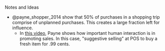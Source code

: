 Notes and Ideas

- @payne_shopper_2014 show that 50% of purchases in a shopping trip comprise of unplanned purchases. This creates a large fraction left for influence.
    + In [this video](video), Payne shows how important human interaction is in promoting sales. In this case, "suggestive selling" at POS to buy a fresh item for .99 cents.
    
   
[video]: http://nopren.org/wp-content/uploads/2016/12/2016-06-02-10.05-Healthy-Food-Retail-Working-Group-1-1.mp4 